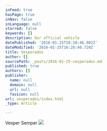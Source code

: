 ```yaml
---
inFeed: true
hasPage: true
inNav: false
inLanguage: null
starred: false
keywords: []
description: Our official vehicle
datePublished: '2016-01-25T16:28:46.902Z'
dateModified: '2016-01-25T16:28:40.720Z'
title: Vesperados
author: []
sourcePath: _posts/2016-01-25-vesperados.md
published: true
authors: []
publisher:
  name: null
  domain: null
  url: null
  favicon: null
url: vesperados/index.html
_type: Article

---
```

Vesper Semper
![](https://the-grid-user-content.s3-us-west-2.amazonaws.com/c7d6e4d3-4dfe-408d-bad9-23db8a7cab4b.jpg)